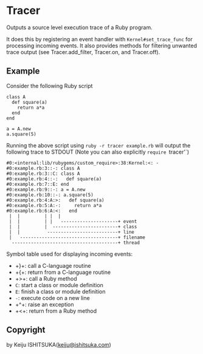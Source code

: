 # Tracer

Outputs a source level execution trace of a Ruby program.

It does this by registering an event handler with `Kernel#set_trace_func` for
processing incoming events.  It also provides methods for filtering unwanted
trace output (see Tracer.add_filter, Tracer.on, and Tracer.off).

## Example

Consider the following Ruby script

    class A
      def square(a)
        return a*a
      end
    end

    a = A.new
    a.square(5)

Running the above script using `ruby -r tracer example.rb` will output the
following trace to STDOUT (Note you can also explicitly `require `tracer'`)

    #0:<internal:lib/rubygems/custom_require>:38:Kernel:<: -
    #0:example.rb:3::-: class A
    #0:example.rb:3::C: class A
    #0:example.rb:4::-:   def square(a)
    #0:example.rb:7::E: end
    #0:example.rb:9::-: a = A.new
    #0:example.rb:10::-: a.square(5)
    #0:example.rb:4:A:>:   def square(a)
    #0:example.rb:5:A:-:     return a*a
    #0:example.rb:6:A:<:   end
     |  |         | |  |
     |  |         | |   ---------------------+ event
     |  |         |  ------------------------+ class
     |  |          --------------------------+ line
     |   ------------------------------------+ filename
      ---------------------------------------+ thread

Symbol table used for displaying incoming events:

* +}+: call a C-language routine
* +{+: return from a C-language routine
* +>+: call a Ruby method
* `C`: start a class or module definition
* `E`: finish a class or module definition
* `-`: execute code on a new line
* +^+: raise an exception
* +<+: return from a Ruby method


## Copyright

by Keiju ISHITSUKA(keiju@ishitsuka.com)